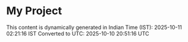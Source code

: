 # My Project

This content is dynamically generated in Indian Time (IST): 2025-10-11 02:21:16 IST
Converted to UTC: 2025-10-10 20:51:16 UTC
